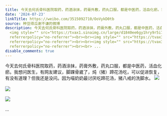 ```yaml
---
title: 今天去何氏骨科医院取药，药酒涂抹，药膏外敷，药丸口服，都是中医药，活血化瘀。我想问医生，有网友建议，脚踝骨崴了，炖（猪）蹄花汤吃，可以促进恢复，有没有...
date: '2024-07-23'
linkTitle: https://weibo.com/3515092710/OoVykD0tb
source: 种豆得瓜谢不谦的微博
description: 今天去何氏骨科医院取药，药酒涂抹，药膏外敷，药丸口服，都是中医药，活血化瘀。我想问医生，有网友建议，脚踝骨崴了，炖（猪）蹄花汤吃，可以促进恢复，有没有道理？但我还是没问。因为喵奶奶最讨厌吃蹄花汤，猪八戒的洗脚水。
  <img style="" src="https://tvax1.sinaimg.cn/large/d1840ee6gy1hry9r5i789j23402c0npe.jpg"
  referrerpolicy="no-referrer"><br><br><img style="" src="https://tvax3.sinaimg.cn/large/d1840ee6gy1hry9r6os2bj23402c0b2b.jpg"
  referrerpolicy="no-referrer"><br><br><img style="" src="https://tvax3.sinaimg.cn/large/d1840ee6gy1hry9r8vdkoj23402c0b2b.jpg"
  referrerpolicy="no-referrer"><br><br> ...
disable_comments: true
---
```

今天去何氏骨科医院取药，药酒涂抹，药膏外敷，药丸口服，都是中医药，活血化瘀。我想问医生，有网友建议，脚踝骨崴了，炖（猪）蹄花汤吃，可以促进恢复，有没有道理？但我还是没问。因为喵奶奶最讨厌吃蹄花汤，猪八戒的洗脚水。 <img style="" src="https://tvax1.sinaimg.cn/large/d1840ee6gy1hry9r5i789j23402c0npe.jpg" referrerpolicy="no-referrer"><br><br><img style="" src="https://tvax3.sinaimg.cn/large/d1840ee6gy1hry9r6os2bj23402c0b2b.jpg" referrerpolicy="no-referrer"><br><br><img style="" src="https://tvax3.sinaimg.cn/large/d1840ee6gy1hry9r8vdkoj23402c0b2b.jpg" referrerpolicy="no-referrer"><br><br> ...